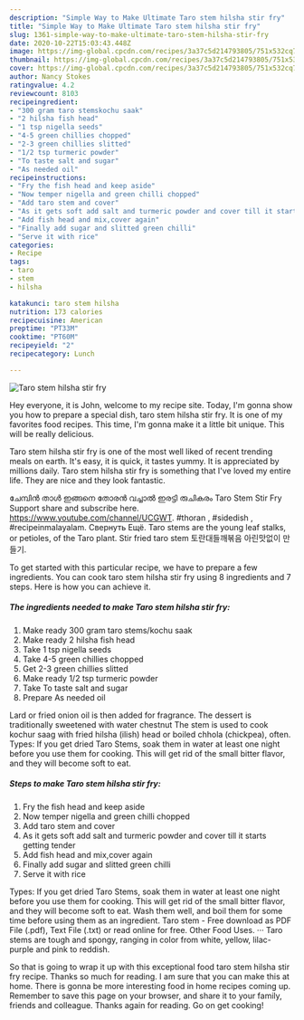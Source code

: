 ```yaml
---
description: "Simple Way to Make Ultimate Taro stem hilsha stir fry"
title: "Simple Way to Make Ultimate Taro stem hilsha stir fry"
slug: 1361-simple-way-to-make-ultimate-taro-stem-hilsha-stir-fry
date: 2020-10-22T15:03:43.448Z
image: https://img-global.cpcdn.com/recipes/3a37c5d214793805/751x532cq70/taro-stem-hilsha-stir-fry-recipe-main-photo.jpg
thumbnail: https://img-global.cpcdn.com/recipes/3a37c5d214793805/751x532cq70/taro-stem-hilsha-stir-fry-recipe-main-photo.jpg
cover: https://img-global.cpcdn.com/recipes/3a37c5d214793805/751x532cq70/taro-stem-hilsha-stir-fry-recipe-main-photo.jpg
author: Nancy Stokes
ratingvalue: 4.2
reviewcount: 8103
recipeingredient:
- "300 gram taro stemskochu saak"
- "2 hilsha fish head"
- "1 tsp nigella seeds"
- "4-5 green chillies chopped"
- "2-3 green chillies slitted"
- "1/2 tsp turmeric powder"
- "To taste salt and sugar"
- "As needed oil"
recipeinstructions:
- "Fry the fish head and keep aside"
- "Now temper nigella and green chilli chopped"
- "Add taro stem and cover"
- "As it gets soft add salt and turmeric powder and cover till it starts getting tender"
- "Add fish head and mix,cover again"
- "Finally add sugar and slitted green chilli"
- "Serve it with rice"
categories:
- Recipe
tags:
- taro
- stem
- hilsha

katakunci: taro stem hilsha 
nutrition: 173 calories
recipecuisine: American
preptime: "PT33M"
cooktime: "PT60M"
recipeyield: "2"
recipecategory: Lunch

---
```



![Taro stem hilsha stir fry](https://img-global.cpcdn.com/recipes/3a37c5d214793805/751x532cq70/taro-stem-hilsha-stir-fry-recipe-main-photo.jpg)

Hey everyone, it is John, welcome to my recipe site. Today, I'm gonna show you how to prepare a special dish, taro stem hilsha stir fry. It is one of my favorites food recipes. This time, I'm gonna make it a little bit unique. This will be really delicious.

Taro stem hilsha stir fry is one of the most well liked of recent trending meals on earth. It's easy, it is quick, it tastes yummy. It is appreciated by millions daily. Taro stem hilsha stir fry is something that I've loved my entire life. They are nice and they look fantastic.

ചേമ്പിൻ താൾ ഇങ്ങനെ തോരൻ വച്ചാൽ ഇരട്ടി രുചികരം Taro Stem Stir Fry Support share and subscribe here. https://www.youtube.com/channel/UCGWT. #thoran , #sidedish , #recipeinmalayalam. Свернуть Ещё. Taro stems are the young leaf stalks, or petioles, of the Taro plant. Stir fried taro stem 토란대들깨볶음 아린맛없이 만들기.


To get started with this particular recipe, we have to prepare a few ingredients. You can cook taro stem hilsha stir fry using 8 ingredients and 7 steps. Here is how you can achieve it.

<!--inarticleads1-->

##### The ingredients needed to make Taro stem hilsha stir fry:

1. Make ready 300 gram taro stems/kochu saak
1. Make ready 2 hilsha fish head
1. Take 1 tsp nigella seeds
1. Take 4-5 green chillies chopped
1. Get 2-3 green chillies slitted
1. Make ready 1/2 tsp turmeric powder
1. Take To taste salt and sugar
1. Prepare As needed oil


Lard or fried onion oil is then added for fragrance. The dessert is traditionally sweetened with water chestnut The stem is used to cook kochur saag with fried hilsha (ilish) head or boiled chhola (chickpea), often. Types: If you get dried Taro Stems, soak them in water at least one night before you use them for cooking. This will get rid of the small bitter flavor, and they will become soft to eat. 

<!--inarticleads2-->

##### Steps to make Taro stem hilsha stir fry:

1. Fry the fish head and keep aside
1. Now temper nigella and green chilli chopped
1. Add taro stem and cover
1. As it gets soft add salt and turmeric powder and cover till it starts getting tender
1. Add fish head and mix,cover again
1. Finally add sugar and slitted green chilli
1. Serve it with rice


Types: If you get dried Taro Stems, soak them in water at least one night before you use them for cooking. This will get rid of the small bitter flavor, and they will become soft to eat. Wash them well, and boil them for some time before using them as an ingredient. Taro stem - Free download as PDF File (.pdf), Text File (.txt) or read online for free. Other Food Uses. ··· Taro stems are tough and spongy, ranging in color from white, yellow, lilac-purple and pink to reddish. 

So that is going to wrap it up with this exceptional food taro stem hilsha stir fry recipe. Thanks so much for reading. I am sure that you can make this at home. There is gonna be more interesting food in home recipes coming up. Remember to save this page on your browser, and share it to your family, friends and colleague. Thanks again for reading. Go on get cooking!
